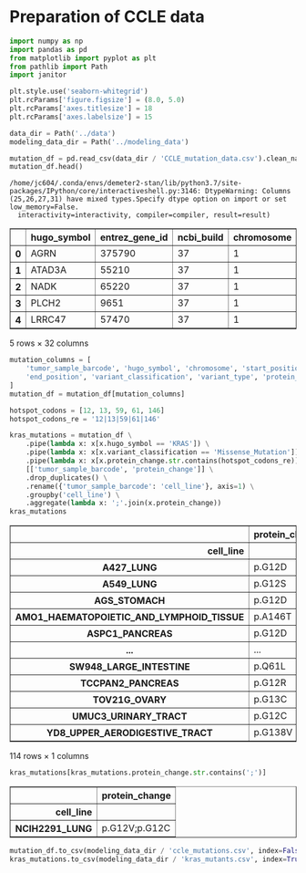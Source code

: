 # Preparation of CCLE data


```python
import numpy as np
import pandas as pd
from matplotlib import pyplot as plt
from pathlib import Path
import janitor

plt.style.use('seaborn-whitegrid')
plt.rcParams['figure.figsize'] = (8.0, 5.0)
plt.rcParams['axes.titlesize'] = 18
plt.rcParams['axes.labelsize'] = 15

data_dir = Path('../data')
modeling_data_dir = Path('../modeling_data')
```


```python
mutation_df = pd.read_csv(data_dir / 'CCLE_mutation_data.csv').clean_names()
mutation_df.head()
```

    /home/jc604/.conda/envs/demeter2-stan/lib/python3.7/site-packages/IPython/core/interactiveshell.py:3146: DtypeWarning: Columns (25,26,27,31) have mixed types.Specify dtype option on import or set low_memory=False.
      interactivity=interactivity, compiler=compiler, result=result)





<div>
<style scoped>
    .dataframe tbody tr th:only-of-type {
        vertical-align: middle;
    }

    .dataframe tbody tr th {
        vertical-align: top;
    }

    .dataframe thead th {
        text-align: right;
    }
</style>
<table border="1" class="dataframe">
  <thead>
    <tr style="text-align: right;">
      <th></th>
      <th>hugo_symbol</th>
      <th>entrez_gene_id</th>
      <th>ncbi_build</th>
      <th>chromosome</th>
      <th>start_position</th>
      <th>end_position</th>
      <th>strand</th>
      <th>variant_classification</th>
      <th>variant_type</th>
      <th>reference_allele</th>
      <th>...</th>
      <th>iscosmichotspot</th>
      <th>cosmichscnt</th>
      <th>exac_af</th>
      <th>wes_ac</th>
      <th>sangerwes_ac</th>
      <th>sangerrecalibwes_ac</th>
      <th>rnaseq_ac</th>
      <th>hc_ac</th>
      <th>rd_ac</th>
      <th>wgs_ac</th>
    </tr>
  </thead>
  <tbody>
    <tr>
      <th>0</th>
      <td>AGRN</td>
      <td>375790</td>
      <td>37</td>
      <td>1</td>
      <td>979072</td>
      <td>979072</td>
      <td>+</td>
      <td>Silent</td>
      <td>SNP</td>
      <td>A</td>
      <td>...</td>
      <td>False</td>
      <td>0</td>
      <td>NaN</td>
      <td>27:24</td>
      <td>9:10</td>
      <td>9:12</td>
      <td>104:20</td>
      <td>NaN</td>
      <td>NaN</td>
      <td>15:13</td>
    </tr>
    <tr>
      <th>1</th>
      <td>ATAD3A</td>
      <td>55210</td>
      <td>37</td>
      <td>1</td>
      <td>1459233</td>
      <td>1459233</td>
      <td>+</td>
      <td>Silent</td>
      <td>SNP</td>
      <td>A</td>
      <td>...</td>
      <td>False</td>
      <td>0</td>
      <td>0.000008</td>
      <td>29:49</td>
      <td>33:40</td>
      <td>30:38</td>
      <td>315:308</td>
      <td>NaN</td>
      <td>NaN</td>
      <td>17:31</td>
    </tr>
    <tr>
      <th>2</th>
      <td>NADK</td>
      <td>65220</td>
      <td>37</td>
      <td>1</td>
      <td>1685635</td>
      <td>1685635</td>
      <td>+</td>
      <td>Missense_Mutation</td>
      <td>SNP</td>
      <td>G</td>
      <td>...</td>
      <td>False</td>
      <td>0</td>
      <td>NaN</td>
      <td>25:39</td>
      <td>16:19</td>
      <td>17:20</td>
      <td>176:266</td>
      <td>NaN</td>
      <td>NaN</td>
      <td>14:23</td>
    </tr>
    <tr>
      <th>3</th>
      <td>PLCH2</td>
      <td>9651</td>
      <td>37</td>
      <td>1</td>
      <td>2436128</td>
      <td>2436128</td>
      <td>+</td>
      <td>Missense_Mutation</td>
      <td>SNP</td>
      <td>G</td>
      <td>...</td>
      <td>False</td>
      <td>0</td>
      <td>NaN</td>
      <td>9:20</td>
      <td>19:22</td>
      <td>20:20</td>
      <td>NaN</td>
      <td>NaN</td>
      <td>NaN</td>
      <td>23:15</td>
    </tr>
    <tr>
      <th>4</th>
      <td>LRRC47</td>
      <td>57470</td>
      <td>37</td>
      <td>1</td>
      <td>3703695</td>
      <td>3703695</td>
      <td>+</td>
      <td>Silent</td>
      <td>SNP</td>
      <td>G</td>
      <td>...</td>
      <td>False</td>
      <td>0</td>
      <td>0.000033</td>
      <td>19:21</td>
      <td>7:19</td>
      <td>8:17</td>
      <td>87:104</td>
      <td>NaN</td>
      <td>NaN</td>
      <td>11:16</td>
    </tr>
  </tbody>
</table>
<p>5 rows × 32 columns</p>
</div>




```python
mutation_columns = [
    'tumor_sample_barcode', 'hugo_symbol', 'chromosome', 'start_position', 
    'end_position', 'variant_classification', 'variant_type', 'protein_change'
]
mutation_df = mutation_df[mutation_columns]
```


```python
hotspot_codons = [12, 13, 59, 61, 146]
hotspot_codons_re = '12|13|59|61|146'

kras_mutations = mutation_df \
    .pipe(lambda x: x[x.hugo_symbol == 'KRAS']) \
    .pipe(lambda x: x[x.variant_classification == 'Missense_Mutation']) \
    .pipe(lambda x: x[x.protein_change.str.contains(hotspot_codons_re)]) \
    [['tumor_sample_barcode', 'protein_change']] \
    .drop_duplicates() \
    .rename({'tumor_sample_barcode': 'cell_line'}, axis=1) \
    .groupby('cell_line') \
    .aggregate(lambda x: ';'.join(x.protein_change))
kras_mutations
```




<div>
<style scoped>
    .dataframe tbody tr th:only-of-type {
        vertical-align: middle;
    }

    .dataframe tbody tr th {
        vertical-align: top;
    }

    .dataframe thead th {
        text-align: right;
    }
</style>
<table border="1" class="dataframe">
  <thead>
    <tr style="text-align: right;">
      <th></th>
      <th>protein_change</th>
    </tr>
    <tr>
      <th>cell_line</th>
      <th></th>
    </tr>
  </thead>
  <tbody>
    <tr>
      <th>A427_LUNG</th>
      <td>p.G12D</td>
    </tr>
    <tr>
      <th>A549_LUNG</th>
      <td>p.G12S</td>
    </tr>
    <tr>
      <th>AGS_STOMACH</th>
      <td>p.G12D</td>
    </tr>
    <tr>
      <th>AMO1_HAEMATOPOIETIC_AND_LYMPHOID_TISSUE</th>
      <td>p.A146T</td>
    </tr>
    <tr>
      <th>ASPC1_PANCREAS</th>
      <td>p.G12D</td>
    </tr>
    <tr>
      <th>...</th>
      <td>...</td>
    </tr>
    <tr>
      <th>SW948_LARGE_INTESTINE</th>
      <td>p.Q61L</td>
    </tr>
    <tr>
      <th>TCCPAN2_PANCREAS</th>
      <td>p.G12R</td>
    </tr>
    <tr>
      <th>TOV21G_OVARY</th>
      <td>p.G13C</td>
    </tr>
    <tr>
      <th>UMUC3_URINARY_TRACT</th>
      <td>p.G12C</td>
    </tr>
    <tr>
      <th>YD8_UPPER_AERODIGESTIVE_TRACT</th>
      <td>p.G138V</td>
    </tr>
  </tbody>
</table>
<p>114 rows × 1 columns</p>
</div>




```python
kras_mutations[kras_mutations.protein_change.str.contains(';')]
```




<div>
<style scoped>
    .dataframe tbody tr th:only-of-type {
        vertical-align: middle;
    }

    .dataframe tbody tr th {
        vertical-align: top;
    }

    .dataframe thead th {
        text-align: right;
    }
</style>
<table border="1" class="dataframe">
  <thead>
    <tr style="text-align: right;">
      <th></th>
      <th>protein_change</th>
    </tr>
    <tr>
      <th>cell_line</th>
      <th></th>
    </tr>
  </thead>
  <tbody>
    <tr>
      <th>NCIH2291_LUNG</th>
      <td>p.G12V;p.G12C</td>
    </tr>
  </tbody>
</table>
</div>




```python
mutation_df.to_csv(modeling_data_dir / 'ccle_mutations.csv', index=False)
kras_mutations.to_csv(modeling_data_dir / 'kras_mutants.csv', index=True)
```


```python

```
